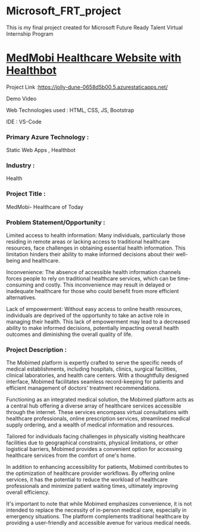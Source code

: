 # Microsoft_FRT_project

This is my final project created for Microsoft Future Ready Talent Virtual Internship Program

# [MedMobi Healthcare Website with Healthbot](https://jolly-dune-0658d5b00.5.azurestaticapps.net/)

Project Link :https://jolly-dune-0658d5b00.5.azurestaticapps.net/

Demo Video 

Web Technologies used : HTML, CSS, JS, Bootstrap

IDE : VS-Code

### Primary Azure Technology :
Static Web Apps , Healthbot

### Industry :
Health

### Project Title :
MedMobi- Healthcare of Today

### Problem Statement/Opportunity :
Limited access to health information: Many individuals, particularly those residing in remote areas or lacking access to traditional healthcare resources, face challenges in obtaining essential health information. This limitation hinders their ability to make informed decisions about their well-being and healthcare.

Inconvenience: The absence of accessible health information channels forces people to rely on traditional healthcare services, which can be time-consuming and costly. This inconvenience may result in delayed or inadequate healthcare for those who could benefit from more efficient alternatives.

Lack of empowerment: Without easy access to online health resources, individuals are deprived of the opportunity to take an active role in managing their health. This lack of empowerment may lead to a decreased ability to make informed decisions, potentially impacting overall health outcomes and diminishing the overall quality of life.

### Project Description :
The Mobimed platform is expertly crafted to serve the specific needs of medical establishments, including hospitals, clinics, surgical facilities, clinical laboratories, and health care centers. With a thoughtfully designed interface, Mobimed facilitates seamless record-keeping for patients and efficient management of doctors' treatment recommendations.

Functioning as an integrated medical solution, the Mobimed platform acts as a central hub offering a diverse array of healthcare services accessible through the internet. These services encompass virtual consultations with healthcare professionals, online prescription services, streamlined medical supply ordering, and a wealth of medical information and resources.

Tailored for individuals facing challenges in physically visiting healthcare facilities due to geographical constraints, physical limitations, or other logistical barriers, Mobimed provides a convenient option for accessing healthcare services from the comfort of one's home.

In addition to enhancing accessibility for patients, Mobimed contributes to the optimization of healthcare provider workflows. By offering online services, it has the potential to reduce the workload of healthcare professionals and minimize patient waiting times, ultimately improving overall efficiency.

It's important to note that while Mobimed emphasizes convenience, it is not intended to replace the necessity of in-person medical care, especially in emergency situations. The platform complements traditional healthcare by providing a user-friendly and accessible avenue for various medical needs.

